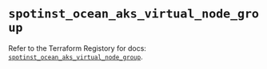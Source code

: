 # `spotinst_ocean_aks_virtual_node_group`

Refer to the Terraform Registory for docs: [`spotinst_ocean_aks_virtual_node_group`](https://registry.terraform.io/providers/spotinst/spotinst/1.138.0/docs/resources/ocean_aks_virtual_node_group).
